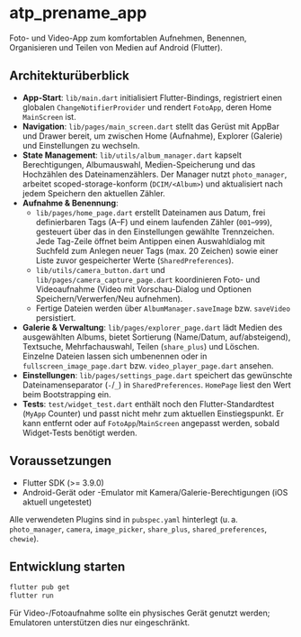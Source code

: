 # atp_prename_app

Foto- und Video-App zum komfortablen Aufnehmen, Benennen, Organisieren und Teilen von Medien auf Android (Flutter).

## Architekturüberblick

- **App-Start**: `lib/main.dart` initialisiert Flutter-Bindings, registriert einen globalen `ChangeNotifierProvider` und rendert `FotoApp`, deren Home `MainScreen` ist.
- **Navigation**: `lib/pages/main_screen.dart` stellt das Gerüst mit AppBar und Drawer bereit, um zwischen Home (Aufnahme), Explorer (Galerie) und Einstellungen zu wechseln.
- **State Management**: `lib/utils/album_manager.dart` kapselt Berechtigungen, Albumauswahl, Medien-Speicherung und das Hochzählen des Dateinamenzählers. Der Manager nutzt `photo_manager`, arbeitet scoped-storage-konform (`DCIM/<Album>`) und aktualisiert nach jedem Speichern den aktuellen Zähler.
- **Aufnahme & Benennung**:  
  - `lib/pages/home_page.dart` erstellt Dateinamen aus Datum, frei definierbaren Tags (A–F) und einem laufenden Zähler (`001`–`999`), gesteuert über das in den Einstellungen gewählte Trennzeichen. Jede Tag-Zeile öffnet beim Antippen einen Auswahldialog mit Suchfeld zum Anlegen neuer Tags (max. 20 Zeichen) sowie einer Liste zuvor gespeicherter Werte (`SharedPreferences`).  
  - `lib/utils/camera_button.dart` und `lib/pages/camera_capture_page.dart` koordinieren Foto- und Videoaufnahme (Video mit Vorschau-Dialog und Optionen Speichern/Verwerfen/Neu aufnehmen).  
  - Fertige Dateien werden über `AlbumManager.saveImage` bzw. `saveVideo` persistiert.
- **Galerie & Verwaltung**: `lib/pages/explorer_page.dart` lädt Medien des ausgewählten Albums, bietet Sortierung (Name/Datum, auf/absteigend), Textsuche, Mehrfachauswahl, Teilen (`share_plus`) und Löschen. Einzelne Dateien lassen sich umbenennen oder in `fullscreen_image_page.dart` bzw. `video_player_page.dart` ansehen.
- **Einstellungen**: `lib/pages/settings_page.dart` speichert das gewünschte Dateinamenseparator (`-`/`_`) in `SharedPreferences`. `HomePage` liest den Wert beim Bootstrapping ein.
- **Tests**: `test/widget_test.dart` enthält noch den Flutter-Standardtest (`MyApp` Counter) und passt nicht mehr zum aktuellen Einstiegspunkt. Er kann entfernt oder auf `FotoApp`/`MainScreen` angepasst werden, sobald Widget-Tests benötigt werden.

## Voraussetzungen

- Flutter SDK (>= 3.9.0)
- Android-Gerät oder -Emulator mit Kamera/Galerie-Berechtigungen (iOS aktuell ungetestet)

Alle verwendeten Plugins sind in `pubspec.yaml` hinterlegt (u. a. `photo_manager`, `camera`, `image_picker`, `share_plus`, `shared_preferences`, `chewie`).

## Entwicklung starten

```bash
flutter pub get
flutter run
```

Für Video-/Fotoaufnahme sollte ein physisches Gerät genutzt werden; Emulatoren unterstützen dies nur eingeschränkt.
